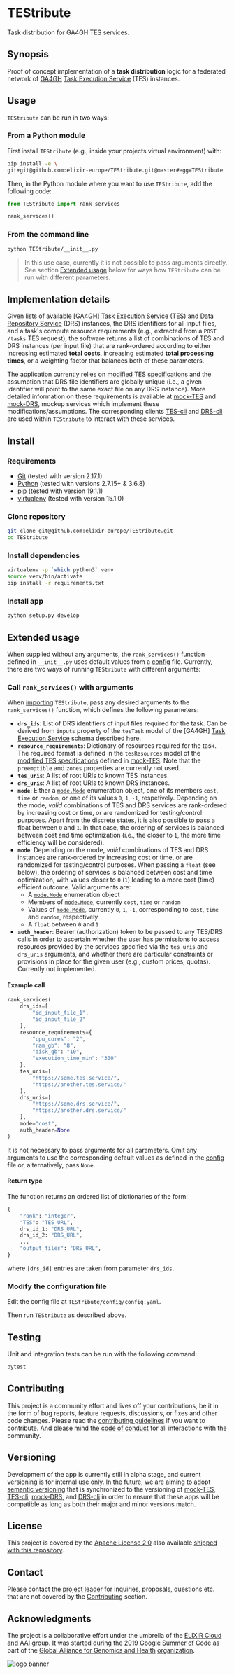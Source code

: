 # TEStribute

Task distribution for GA4GH TES services.

## Synopsis

Proof of concept implementation of a **task distribution** logic for a federated
network of [GA4GH][1] [Task Execution Service] (TES) instances.

## Usage

`TEStribute` can be run in two ways:

### From a Python module

First install `TEStribute` (e.g., inside your projects virtual environment)
with:

```bash
pip install -e \
git+git@github.com:elixir-europe/TEStribute.git@master#egg=TEStribute
```

Then, in the Python module where you want to use `TEStribute`, add the
following code:

```py
from TEStribute import rank_services

rank_services()
```

### From the command line

```bash
python TEStribute/__init__.py
```

> In this use case, currently it is not possible to pass arguments directly. See
> section [Extended usage](#Extended-usage) below for ways how `TEStribute` can
> be run with different parameters.

## Implementation details

Given lists of available [GA4GH] [Task Execution Service] (TES) and [Data
Repository Service] (DRS) instances, the DRS identifiers for all input files,
and a task's compute resource requirements (e.g., extracted from a `POST /tasks`
TES request), the software returns a list of combinations of TES and DRS
instances (per input file) that are rank-ordered according to either increasing
estimated **total costs**, increasing estimated **total processing times**, or a
weighting factor that balances both of these parameters.

The application currently relies on [modified TES specifications] and the
assumption that DRS file identifiers are globally unique (i.e., a given
identifier will point to the same exact file on any DRS instance). More detailed
information on these requirements is available at [mock-TES] and [mock-DRS],
mockup services which implement these modifications/assumptions. The
corresponding clients [TES-cli] and [DRS-cli] are used within `TEStribute`
to interact with these services.

## Install

### Requirements

* [Git] (tested with version 2.17.1)
* [Python] (tested with versions 2.7.15+ & 3.6.8)
* [pip] (tested with version 19.1.1)
* [virtualenv] (tested with version 15.1.0)

### Clone repository

```bash
git clone git@github.com:elixir-europe/TEStribute.git
cd TEStribute
```

### Install dependencies

```bash
virtualenv -p `which python3` venv
source venv/bin/activate
pip install -r requirements.txt
```

### Install app

```bash
python setup.py develop
```

## Extended usage

When supplied without any arguments, the `rank_services()` function defined in
`__init__.py` uses default values from a [config] file. Currently, there are two
ways of running `TEStribute` with different arguments:

### Call `rank_services()` with arguments

When [importing](#From-a-Python-module) `TEStribute`, pass any desired arguments
to the `rank_services()` function, which defines the following parameters:

* **`drs_ids`**: List of DRS identifiers of input files required for the task.
  Can be derived from `inputs` property of the `tesTask` model of the [GA4GH]
  [Task Execution Service] schema described here.
* **`resource_requirements`**: Dictionary of resources required for the task.
  The required format is defined in the `tesResources` model of the [modified
  TES specifications] defined in [mock-TES]. Note that the `preemptible` and
  `zones` properties are currently not used.
* **`tes_uris`**: A list of root URIs to known TES instances.
* **`drs_uris`**: A list of root URIs to known DRS instances.
* **`mode`**: Either a [`mode.Mode`] enumeration object, one of its members
  `cost`, `time` or `random`, or one of its values `0`, `1`, `-1`, respetively.
  Depending on the mode, _valid_ combinations of TES and DRS services are
  rank-ordered by increasing cost or time, or are randomized for testing/control
  purposes. Apart from the discrete states, it is also possible to pass a float
  between `0` and `1`. In that case, the ordering of services is balanced
  between cost and time optimization (i.e., the closer to `1`, the more time
  efficiency will be considered).
* **`mode`**: Depending on the mode, _valid_ combinations of TES and DRS
  instances are rank-ordered by increasing cost or time, or are randomized for
  testing/control purposes. When passing a `float` (see below), the ordering of
  services is balanced between cost and time optimization, with values closer to
  `0` (`1`) leading to a more cost (time) efficient outcome. Valid arguments
  are:
  * A [`mode.Mode`] enumeration object
  * Members of [`mode.Mode`], currently `cost`, `time` or `random`
  * Values of [`mode.Mode`], currently `0`, `1`, `-1`, corresponding to `cost`,
    `time` and `random`, respectively
  * A `float` between `0` and `1`
* **`auth_header`**: Bearer (authorization) token to be passed to any TES/DRS
  calls in order to ascertain whether the user has permissions to access
  resources provided by the services specified via the `tes_uris` and `drs_uris`
  arguments, and whether there are particular constraints or provisions in place
  for the given user (e.g., custom prices, quotas). Currently not implemented.

#### Example call

```py
rank_services(
    drs_ids=[
        "id_input_file_1",
        "id_input_file_2"
    ],
    resource_requirements={
        "cpu_cores": "2",
        "ram_gb": "8",
        "disk_gb": "10",
        "execution_time_min": "300"
    },
    tes_uris=[
        "https://some.tes.service/",
        "https://another.tes.service/"
    ],
    drs_uris=[
        "https://some.drs.service/",
        "https://another.drs.service/"
    ],
    mode="cost",
    auth_header=None
)
```

It is not necessary to pass arguments for all parameters. Omit any arguments to
use the corresponding default values as defined in the [config] file or,
alternatively, pass `None`.

#### Return type

The function returns an ordered list of dictionaries of the form:

```py
{
    "rank": "integer",
    "TES": "TES_URL",
    drs_id_1: "DRS_URL",
    drs_id_2: "DRS_URL",
    ...
    "output_files": "DRS_URL",
}
```

where `[drs_id]` entries are taken from parameter `drs_ids`.

### Modify the configuration file

Edit the config file at `TEStribute/config/config.yaml`.

Then run `TEStribute` as described above.

## Testing

Unit and integration tests can be run with the following command:

```bash
pytest
```

## Contributing

This project is a community effort and lives off your contributions, be it in
the form of bug reports, feature requests, discussions, or fixes and other code
changes. Please read the [contributing guidelines] if you want to contribute.
And please mind the [code of conduct] for all interactions with the community.

## Versioning

Development of the app is currently still in alpha stage, and current versioning
is for internal use only. In the future, we are aiming to adopt [semantic
versioning] that is synchronized to the versioning of [mock-TES], [TES-cli],
[mock-DRS], and [DRS-cli] in order to ensure that these apps will be compatible
as long as both their major and minor versions match.

## License

This project is covered by the [Apache License 2.0] also available [shipped
with this repository](LICENSE).

## Contact

Please contact the [project leader](mailto:alexander.kanitz@sib.swiss) for
inquiries, proposals, questions etc. that are not covered by the
[Contributing](#Contributing) section.

## Acknowledgments

The project is a collaborative effort under the umbrella of the [ELIXIR Cloud
and AAI] group. It was started during the [2019 Google Summer of Code] as part
of the [Global Alliance for Genomics and Health][1] [organization].

![logo banner]

[1]: <https://www.ga4gh.org/>
[2019 Google Summer of Code]: <https://summerofcode.withgoogle.com/projects/#6613336345542656>
[Apache License 2.0]: <https://www.apache.org/licenses/LICENSE-2.0>
[code of conduct]: CODE_OF_CONDUCT.md
[config]: TEStribute/config/config.yaml
[contributing guidelines]: CONTRIBUTING.md
[Data Repository Service]: <https://github.com/ga4gh/data-repository-service-schemas>
[DRS-cli]: <https://github.com/elixir-europe/DRS-cli>
[ELIXIR Cloud and AAI]: <https://elixir-europe.github.io/cloud/>
[Git]: <https://git-scm.com/book/en/v2/Getting-Started-Installing-Git>
[logo banner]: logos/logo-banner.svg
[mock-TES]: <https://github.com/elixir-europe/mock-TES>
[modified TES specifications]: <https://github.com/elixir-europe/mock-TES/blob/master/mock_tes/specs/schema.task_execution_service.d55bf88.openapi.modified.yaml>
[mock-DRS]: <https://github.com/elixir-europe/mock-DRS>
[`mode.Mode`]: TEStribute/models.py
[organization]: <https://summerofcode.withgoogle.com/organizations/6643588285333504/>
[OpenAPI]: <https://swagger.io/specification/>
[pip]: <https://pip.pypa.io/en/stable/installing/>
[Python]: <https://www.python.org/downloads/>
[semantic versioning]: <https://semver.org/>
[Task Execution Service]: <https://github.com/ga4gh/task-execution-schemas>
[TES-cli]: <https://github.com/elixir-europe/TES-cli>
[virtualenv]: <https://virtualenv.pypa.io/en/stable/installation/>

